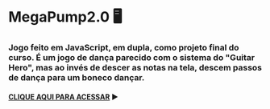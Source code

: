 # **MegaPump2.0** 🖥️

### Jogo feito em JavaScript, em dupla, como projeto final do curso. É um jogo de dança parecido com o sistema do "Guitar Hero", mas ao invés de descer as notas na tela, descem passos de dança para um boneco dançar.

#### [CLIQUE AQUI PARA ACESSAR](https://studio.code.org/projects/applab/3QhovWdi0ZsZjxKsUN0eCTKDtwa2WxvUiMbT1I5FcWk) ▶️
